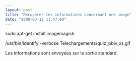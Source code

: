 ```yaml
---
layout: post
title: "Récupérer les informations concernant une image"
date: "2008-03-12 11:47:00"
---
```

sudo apt-get install imagemagick

/usr/bin/identify -verbose Telechargements/quiz_pblv_xs.gif

Les informations sont envoyées sur la sortie standard.
